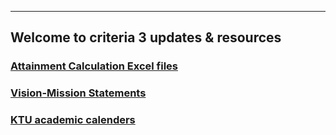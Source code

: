 ---
## Welcome to criteria 3 updates & resources

### <a href="www.criteria3.github.io/excel">Attainment Calculation Excel files</a>

### <a href="www.criteria3.github.com/vision">Vision-Mission Statements</a>

### <a href="www.criteria3.github.com/calender">KTU academic calenders</a>


